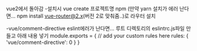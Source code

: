 vue2에서 돌아감 
-설치시 vue create 프로젝트명 npm (만약 yarn 설치가 에러 난다면...
npm install vue-router@2.x(버전 2로 맞춰줌..)로 라우터 설치 

-vue/comment-directive eslint에러가 난다면...
루트 디렉토리의 eslintrc.js파일 만들고 아래 내용 넣기
module.exports = {
  // add your custom rules here
  rules: {
    'vue/comment-directive': 0
  }
}
